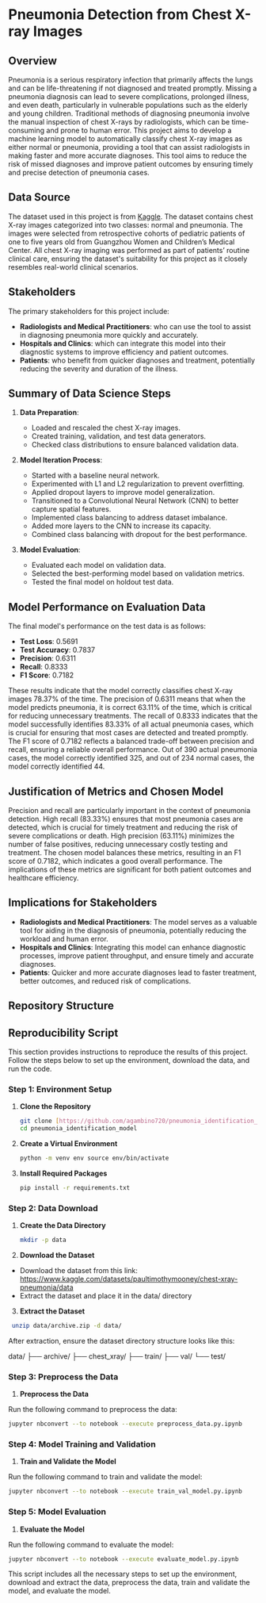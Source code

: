 # Pneumonia Detection from Chest X-ray Images

## Overview

Pneumonia is a serious respiratory infection that primarily affects the lungs and can be life-threatening if not diagnosed and treated promptly. Missing a pneumonia diagnosis can lead to severe complications, prolonged illness, and even death, particularly in vulnerable populations such as the elderly and young children. Traditional methods of diagnosing pneumonia involve the manual inspection of chest X-rays by radiologists, which can be time-consuming and prone to human error. This project aims to develop a machine learning model to automatically classify chest X-ray images as either normal or pneumonia, providing a tool that can assist radiologists in making faster and more accurate diagnoses. This tool aims to reduce the risk of missed diagnoses and improve patient outcomes by ensuring timely and precise detection of pneumonia cases.


## Data Source

The dataset used in this project is from [Kaggle](https://www.kaggle.com/datasets/paultimothymooney/chest-xray-pneumonia/data). The dataset contains chest X-ray images categorized into two classes: normal and pneumonia. The images were selected from retrospective cohorts of pediatric patients of one to five years old from Guangzhou Women and Children’s Medical Center. All chest X-ray imaging was performed as part of patients’ routine clinical care, ensuring the dataset's suitability for this project as it closely resembles real-world clinical scenarios.


## Stakeholders

The primary stakeholders for this project include:

- **Radiologists and Medical Practitioners**: who can use the tool to assist in diagnosing pneumonia more quickly and accurately.
- **Hospitals and Clinics**: which can integrate this model into their diagnostic systems to improve efficiency and patient outcomes.
- **Patients**: who benefit from quicker diagnoses and treatment, potentially reducing the severity and duration of the illness.


## Summary of Data Science Steps

1. **Data Preparation**: 
   - Loaded and rescaled the chest X-ray images.
   - Created training, validation, and test data generators.
   - Checked class distributions to ensure balanced validation data.

2. **Model Iteration Process**:
   - Started with a baseline neural network.
   - Experimented with L1 and L2 regularization to prevent overfitting.
   - Applied dropout layers to improve model generalization.
   - Transitioned to a Convolutional Neural Network (CNN) to better capture spatial features.
   - Implemented class balancing to address dataset imbalance.
   - Added more layers to the CNN to increase its capacity.
   - Combined class balancing with dropout for the best performance.

3. **Model Evaluation**:
   - Evaluated each model on validation data.
   - Selected the best-performing model based on validation metrics.
   - Tested the final model on holdout test data.

## Model Performance on Evaluation Data

The final model's performance on the test data is as follows:

- **Test Loss**: 0.5691
- **Test Accuracy**: 0.7837
- **Precision**: 0.6311
- **Recall**: 0.8333
- **F1 Score**: 0.7182

These results indicate that the model correctly classifies chest X-ray images 78.37% of the time. The precision of 0.6311 means that when the model predicts pneumonia, it is correct 63.11% of the time, which is critical for reducing unnecessary treatments. The recall of 0.8333 indicates that the model successfully identifies 83.33% of all actual pneumonia cases, which is crucial for ensuring that most cases are detected and treated promptly. The F1 score of 0.7182 reflects a balanced trade-off between precision and recall, ensuring a reliable overall performance. Out of 390 actual pneumonia cases, the model correctly identified 325, and out of 234 normal cases, the model correctly identified 44.


## Justification of Metrics and Chosen Model

Precision and recall are particularly important in the context of pneumonia detection. High recall (83.33%) ensures that most pneumonia cases are detected, which is crucial for timely treatment and reducing the risk of severe complications or death. High precision (63.11%) minimizes the number of false positives, reducing unnecessary costly testing and treatment. The chosen model balances these metrics, resulting in an F1 score of 0.7182, which indicates a good overall performance. The implications of these metrics are significant for both patient outcomes and healthcare efficiency.


## Implications for Stakeholders

- **Radiologists and Medical Practitioners**: The model serves as a valuable tool for aiding in the diagnosis of pneumonia, potentially reducing the workload and human error.
- **Hospitals and Clinics**: Integrating this model can enhance diagnostic processes, improve patient throughput, and ensure timely and accurate diagnoses.
- **Patients**: Quicker and more accurate diagnoses lead to faster treatment, better outcomes, and reduced risk of complications.


## Repository Structure



## Reproducibility Script
This section provides instructions to reproduce the results of this project. Follow the steps below to set up the environment, download the data, and run the code.

### Step 1: Environment Setup

1. **Clone the Repository**
   ```bash
   git clone [https://github.com/agambino720/pneumonia_identification_model]
   cd pneumonia_identification_model

2. **Create a Virtual Environment**
   ```bash
   python -m venv env source env/bin/activate

4. **Install Required Packages**
   ```bash
   pip install -r requirements.txt

### Step 2: Data Download

1. **Create the Data Directory**
   ```bash
   mkdir -p data

2. **Download the Dataset**
  - Download the dataset from this link: https://www.kaggle.com/datasets/paultimothymooney/chest-xray-pneumonia/data
  - Extract the dataset and place it in the data/ directory

3. **Extract the Dataset**
  ```bash
   unzip data/archive.zip -d data/  
```
After extraction, ensure the dataset directory structure looks like this:

data/
├── archive/
    ├── chest_xray/
        ├── train/
        ├── val/
        └── test/

### Step 3: Preprocess the Data

1. **Preprocess the Data**
   
Run the following command to preprocess the data:
```bash
jupyter nbconvert --to notebook --execute preprocess_data.py.ipynb
```

### Step 4: Model Training and Validation

1. **Train and Validate the Model**
   
Run the following command to train and validate the model:
```bash
jupyter nbconvert --to notebook --execute train_val_model.py.ipynb
```

### Step 5: Model Evaluation

1. **Evaluate the Model**
   
Run the following command to evaluate the model:
```bash
jupyter nbconvert --to notebook --execute evaluate_model.py.ipynb
```

This script includes all the necessary steps to set up the environment, download and extract the data, preprocess the data, train and validate the model, and evaluate the model.
